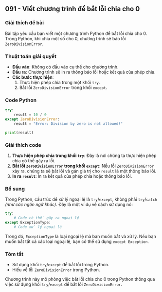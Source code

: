 ## 091 - Viết chương trình để bắt lỗi chia cho 0

### Giải thích đề bài

Bài tập yêu cầu bạn viết một chương trình Python để bắt lỗi chia cho 0. Trong Python, khi chia một số cho 0, chương trình sẽ báo lỗi `ZeroDivisionError`.

### Thuật toán giải quyết

- **Đầu vào**: Không có đầu vào cụ thể cho chương trình.
- **Đầu ra**: Chương trình sẽ in ra thông báo lỗi hoặc kết quả của phép chia.
- **Các bước thực hiện**:
  1. Thực hiện phép chia trong một khối `try`.
  2. Bắt lỗi `ZeroDivisionError` trong khối `except`.

### Code Python

```python
try:
    result = 10 / 0
except ZeroDivisionError:
    result = "Error: Division by zero is not allowed!"

print(result)
```

### Giải thích code

1. **Thực hiện phép chia trong khối `try`**: Đây là nơi chúng ta thực hiện phép chia có thể gây ra lỗi.
2. **Bắt lỗi `ZeroDivisionError` trong khối `except`**: Nếu lỗi `ZeroDivisionError` xảy ra, chúng ta sẽ bắt lỗi và gán giá trị cho `result` là một thông báo lỗi.
3. **In ra `result`**: In ra kết quả của phép chia hoặc thông báo lỗi.

### Bổ sung

Trong Python, cấu trúc để xử lý ngoại lệ là `try`/`except`, không phải `try`/`catch` _(như các ngôn ngữ khác)_. Đây là một ví dụ về cách sử dụng nó:

```python
try:
    # Code có thể gây ra ngoại lệ
except ExceptionType:
    # Code xử lý ngoại lệ
```

Trong đó, `ExceptionType` là loại ngoại lệ mà bạn muốn bắt và xử lý. Nếu bạn muốn bắt tất cả các loại ngoại lệ, bạn có thể sử dụng `except Exception`.

### Tóm tắt

- Sử dụng khối `try`/`except` để bắt lỗi trong Python.
- Hiểu về lỗi `ZeroDivisionError` trong Python.

Chương trình này mô phỏng việc bắt lỗi chia cho 0 trong Python thông qua việc sử dụng khối `try`/`except` để bắt lỗi `ZeroDivisionError`.
